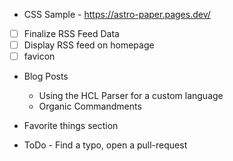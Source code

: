 - CSS Sample - https://astro-paper.pages.dev/

- [ ] Finalize RSS Feed Data
- [ ] Display RSS feed on homepage
- [ ] favicon

- Blog Posts

  - Using the HCL Parser for a custom language
  - Organic Commandments

- Favorite things section
- ToDo - Find a typo, open a pull-request
